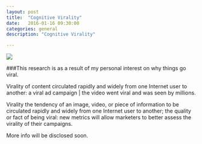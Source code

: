 ```yaml
---
layout: post
title:  "Cognitive Virality"
date:   2016-01-16 09:30:00
categories: general
description: "Cognitive Virality"

---
```


<img src="{{ site.url }}/assets/article_images/cognitive-virality/cognitive-virality.png"/>

###This research is as a result of my personal interest on why things go viral.

<p>
Virality of content circulated rapidly and widely from one Internet user to another: a viral ad campaign | the video went viral and was seen by millions.</p>

<p>
Virality the tendency of an image, video, or piece of information to be circulated rapidly and widely from one Internet user to another; the quality or fact of being viral: new metrics will allow marketers to better assess the virality of their campaigns. </p>

<p>
More info will be disclosed soon. </p>





